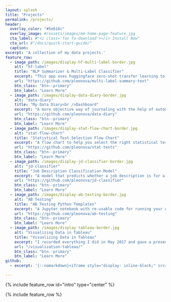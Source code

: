 ```yaml
---
layout: splash
title: "Projects"
permalink: /projects/
header:
  overlay_color: "#5e616c"
  overlay_image: #/assets/images/mm-home-page-feature.jpg
  cta_label: #"<i class='fas fa-download'></i> Install Now"
  cta_url: #"/docs/quick-start-guide/"
  caption:
excerpt: 'A collection of my data projects.'
feature_row:
  - image_path: /images/display-hf-multi-label-border.jpg
    alt: "hf-label"
    title: "NLP Summarizer & Multi-Label Classifier"
    excerpt: "This app uses huggingface zero-shot transfer learning to summarize and classify long text."
    url: "https://github.com/pleonova/multi-label-summary-text"
    btn_class: "btn--primary"
    btn_label: "Learn More"
  - image_path: /images/display-data-diary-border.jpg
    alt: "data-diary"
    title: "My Data Diary<br />Dashboard"
    excerpt: "A more objective way of journaling with the help of automatic data tracking and visualization."
    url: "https://github.com/pleonova/data-diary"
    btn_class: "btn--primary"
    btn_label: "Learn More"
  - image_path: /images/display-stat-flow-chart-border.jpg
    alt: "stat-flow-chart"
    title: "Statistical Test Selection Flow Chart"
    excerpt: "A flow chart to help you select the right statistical tests for evaluating your experiments."
    url: "https://github.com/pleonova/stat-tests"
    btn_class: "btn--primary"
    btn_label: "Learn More"
  - image_path: /images/display-jd-classifier-border.jpg
    alt: "jd-classifier"
    title: "Job Description Classification Model"
    excerpt: "A model that predicts whether a job description is for a data scientist or data analyst."
    url: "https://github.com/pleonova/jd-classifier"
    btn_class: "btn--primary"
    btn_label: "Learn More"
  - image_path: /images/display-ab-testing-border.jpg
    alt: "AB Testing"
    title: "AB Testing Python Templates"
    excerpt: "A Jupyter notebook with re-usable code for running your own AB Tests.<br /><br />"
    url: "https://github.com/pleonova/ab-testing"
    btn_class: "btn--primary"
    btn_label: "Learn More"
  - image_path: /images/display-tableau-border.jpg
    alt: "Visualizing Data in Tableau"
    title: "Visualizing Data in Tableau"
    excerpt: "I recorded everything I did in May 2017 and gave a presentation on how I visualized my data using Tableau."
    url: "/visualization-tableau/"
    btn_class: "btn--primary"
    btn_label: "Learn More"
github:
  - excerpt: '{::nomarkdown}<iframe style="display: inline-block;" src="https://ghbtns.com/github-btn.html?user=mmistakes&repo=minimal-mistakes&type=star&count=true&size=large" frameborder="0" scrolling="0" width="160px" height="30px"></iframe> <iframe style="display: inline-block;" src="https://ghbtns.com/github-btn.html?user=mmistakes&repo=minimal-mistakes&type=fork&count=true&size=large" frameborder="0" scrolling="0" width="158px" height="30px"></iframe>{:/nomarkdown}'

---
```


{% include feature_row id="intro" type="center" %}

{% include feature_row %}

